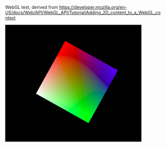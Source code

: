WebGL test, derived from https://developer.mozilla.org/en-US/docs/Web/API/WebGL_API/Tutorial/Adding_2D_content_to_a_WebGL_context

![Square](square.png?raw=true "Square")
